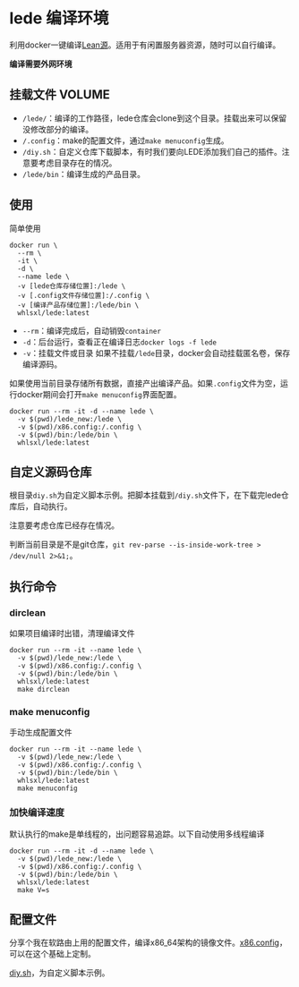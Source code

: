 # lede 编译环境

利用docker一键编译[Lean源](https://github.com/coolsnowwolf/lede)。适用于有闲置服务器资源，随时可以自行编译。

**编译需要外网环境**

## 挂载文件 VOLUME

* `/lede/`：编译的工作路径，lede仓库会clone到这个目录。挂载出来可以保留没修改部分的编译。
* `/.config`：make的配置文件，通过`make menuconfig`生成。
* `/diy.sh`：自定义仓库下载脚本，有时我们要向LEDE添加我们自己的插件。注意要考虑目录存在的情况。
* `/lede/bin`：编译生成的产品目录。

## 使用

简单使用

```
docker run \
  --rm \
  -it \
  -d \
  --name lede \
  -v [lede仓库存储位置]:/lede \
  -v [.config文件存储位置]:/.config \
  -v [编译产品存储位置]:/lede/bin \
  whlsxl/lede:latest
```
* `--rm`：编译完成后，自动销毁`container`
* `-d`：后台运行，查看正在编译日志`docker logs -f lede`
* `-v`：挂载文件或目录
如果不挂载`/lede`目录，docker会自动挂载匿名卷，保存编译源码。

如果使用当前目录存储所有数据，直接产出编译产品。如果`.config`文件为空，运行docker期间会打开`make menuconfig`界面配置。

```
docker run --rm -it -d --name lede \
  -v $(pwd)/lede_new:/lede \
  -v $(pwd)/x86.config:/.config \
  -v $(pwd)/bin:/lede/bin \
  whlsxl/lede:latest
```

## 自定义源码仓库

根目录`diy.sh`为自定义脚本示例。把脚本挂载到`/diy.sh`文件下，在下载完lede仓库后，自动执行。

注意要考虑仓库已经存在情况。

判断当前目录是不是git仓库，`git rev-parse --is-inside-work-tree > /dev/null 2>&1;`。

## 执行命令

### dirclean

如果项目编译时出错，清理编译文件
```
docker run --rm -it --name lede \
  -v $(pwd)/lede_new:/lede \
  -v $(pwd)/x86.config:/.config \
  -v $(pwd)/bin:/lede/bin \
  whlsxl/lede:latest
  make dirclean
```
### make menuconfig

手动生成配置文件

```
docker run --rm -it --name lede \
  -v $(pwd)/lede_new:/lede \
  -v $(pwd)/x86.config:/.config \
  -v $(pwd)/bin:/lede/bin \
  whlsxl/lede:latest
  make menuconfig
```

### 加快编译速度

默认执行的make是单线程的，出问题容易追踪。以下自动使用多线程编译 

```
docker run --rm -it -d --name lede \
  -v $(pwd)/lede_new:/lede \
  -v $(pwd)/x86.config:/.config \
  -v $(pwd)/bin:/lede/bin \
  whlsxl/lede:latest
  make V=s
```

## 配置文件

分享个我在软路由上用的配置文件，编译x86_64架构的镜像文件。[x86.config](https://github.com/whlsxl/lede_docker/blob/master/x86.config)，可以在这个基础上定制。

[diy.sh](https://github.com/whlsxl/lede_docker/blob/master/diy.sh)，为自定义脚本示例。
